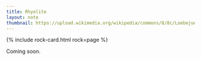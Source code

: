```yaml
---
title: Rhyolite
layout: note
thumbnail: https://upload.wikimedia.org/wikipedia/commons/8/8c/Loebejuener_porphyr_poliert.jpg
---
```

{% include rock-card.html rock=page %}

Coming soon.
